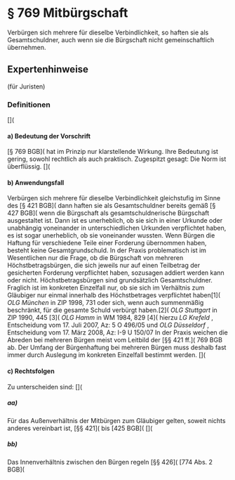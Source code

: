 # § 769 Mitbürgschaft
Verbürgen sich mehrere für dieselbe Verbindlichkeit, so haften sie als Gesamtschuldner, auch wenn sie die Bürgschaft nicht gemeinschaftlich übernehmen.
## Expertenhinweise
(für Juristen)
### Definitionen
[](
#### a) Bedeutung der Vorschrift
[§ 769 BGB]( hat im Prinzip nur klarstellende Wirkung. Ihre Bedeutung ist gering, sowohl rechtlich als auch praktisch. Zugespitzt gesagt: Die Norm ist überflüssig.
[](
#### b) Anwendungsfall
Verbürgen sich mehrere für dieselbe Verbindlichkeit gleichstufig im Sinne des [§ 421 BGB]( dann haften sie als Gesamtschuldner bereits gemäß [§ 427 BGB]( wenn die Bürgschaft als gesamtschuldnerische Bürgschaft ausgestaltet ist. Dann ist es unerheblich, ob sie sich in einer Urkunde oder unabhängig voneinander in unterschiedlichen Urkunden verpflichtet haben, es ist sogar unerheblich, ob sie voneinander wussten.
Wenn Bürgen die Haftung für verschiedene Teile einer Forderung übernommen haben, besteht keine Gesamtgrundschuld.
In der Praxis problematisch ist im Wesentlichen nur die Frage, ob die Bürgschaft von mehreren Höchstbetragsbürgen, die sich jeweils nur auf einen Teilbetrag der gesicherten Forderung verpflichtet haben, sozusagen addiert werden kann oder nicht. Höchstbetragsbürgen sind grundsätzlich Gesamtschuldner. Fraglich ist im konkreten Einzelfall nur, ob sie sich im Verhältnis zum Gläubiger nur einmal innerhalb des Höchstbetrages verpflichtet haben[1]( _OLG München_ in ZIP 1998, 731 oder sich, wenn auch summenmäßig beschränkt, für die gesamte Schuld verbürgt haben.[2]( _OLG Stuttgart_ in ZIP 1990, 445 [3]( _OLG Hamm_ in WM 1984, 829 [4]( hierzu _LG Krefeld_ , Entscheidung vom 17. Juli 2007, Az: 5 O 496/05 und _OLG Düsseldorf_ , Entscheidung vom 17. März 2008, Az: I-9 U 150/07
In der Praxis weichen die Abreden bei mehreren Bürgen meist vom Leitbild der [§§ 421 ff.]( 769 BGB ab. Der Umfang der Bürgenhaftung bei mehreren Bürgen muss deshalb fast immer durch Auslegung im konkreten Einzelfall bestimmt werden.
[](
#### c) Rechtsfolgen
Zu unterscheiden sind:
[](
##### aa)
Für das Außenverhältnis der Mitbürgen zum Gläubiger gelten, soweit nichts anderes vereinbart ist, [§§ 421]( bis [425 BGB](
[](
##### bb)
Das Innenverhältnis zwischen den Bürgen regeln [§§ 426]( [774 Abs. 2 BGB](